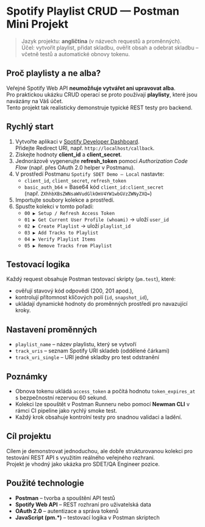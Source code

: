 

# Spotify Playlist CRUD — Postman Mini Projekt

> Jazyk projektu: **angličtina** (v názvech requestů a proměnných).  
> Účel: vytvořit playlist, přidat skladbu, ověřit obsah a odebrat skladbu – včetně testů a automatické obnovy tokenu.

## Proč playlisty a ne alba?
Veřejné Spotify Web API **neumožňuje vytvářet ani upravovat alba**.  
Pro praktickou ukázku CRUD operací se proto používají **playlisty**, které jsou navázány na Váš účet.  
Tento projekt tak realisticky demonstruje typické REST testy pro backend.

## Rychlý start
1. Vytvořte aplikaci v [Spotify Developer Dashboard](https://developer.spotify.com/dashboard).  
   Přidejte Redirect URI, např. `http://localhost/callback`.
2. Získejte hodnoty **client_id** a **client_secret**.
3. Jednorázově vygenerujte **refresh_token** pomocí *Authorization Code Flow* (např. přes OAuth 2.0 helper v Postmanu).
4. V prostředí Postmanu `Spotify SDET Demo — Local` nastavte:
   - `client_id`, `client_secret`, `refresh_token`
   - `basic_auth_b64` = Base64 kód `client_id:client_secret`  
     (např. `ZXhhbXBsZWNsaWVudGlkOmV4YW1wbGVzZWNyZXQ=`)
5. Importujte soubory kolekce a prostředí.
6. Spusťte kolekci v tomto pořadí:
   - `00 ▶ Setup / Refresh Access Token`
   - `01 ▶ Get Current User Profile (whoami)` → uloží `user_id`
   - `02 ▶ Create Playlist` → uloží `playlist_id`
   - `03 ▶ Add Tracks to Playlist`
   - `04 ▶ Verify Playlist Items`
   - `05 ▶ Remove Tracks from Playlist`

## Testovací logika
Každý request obsahuje Postman testovací skripty (`pm.test`), které:
- ověřují stavový kód odpovědi (200, 201 apod.),
- kontrolují přítomnost klíčových polí (`id`, `snapshot_id`),
- ukládají dynamické hodnoty do proměnných prostředí pro navazující kroky.

## Nastavení proměnných
- `playlist_name` – název playlistu, který se vytvoří  
- `track_uris` – seznam Spotify URI skladeb (oddělené čárkami)  
- `track_uri_single` – URI jedné skladby pro test odstranění  

## Poznámky
- Obnova tokenu ukládá `access_token` a počítá hodnotu `token_expires_at` s bezpečnostní rezervou 60 sekund.  
- Kolekci lze spouštět v Postman Runneru nebo pomocí **Newman CLI** v rámci CI pipeline jako rychlý smoke test.  
- Každý krok obsahuje kontrolní testy pro snadnou validaci a ladění.

## Cíl projektu
Cílem je demonstrovat jednoduchou, ale dobře strukturovanou kolekci pro testování REST API s využitím reálného veřejného rozhraní.  
Projekt je vhodný jako ukázka pro SDET/QA Engineer pozice.

## Použité technologie
- **Postman** – tvorba a spouštění API testů  
- **Spotify Web API** – REST rozhraní pro uživatelská data  
- **OAuth 2.0** – autentizace a správa tokenů  
- **JavaScript (pm.*)** – testovací logika v Postman skriptech
